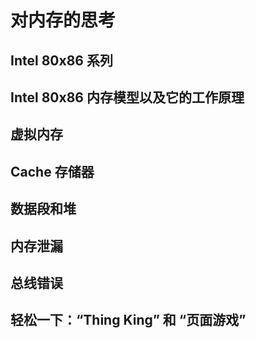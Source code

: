 # 对内存的思考
## Intel 80x86 系列
## Intel 80x86 内存模型以及它的工作原理
## 虚拟内存
## Cache 存储器
## 数据段和堆
## 内存泄漏
## 总线错误
## 轻松一下：“Thing King” 和 “页面游戏”
